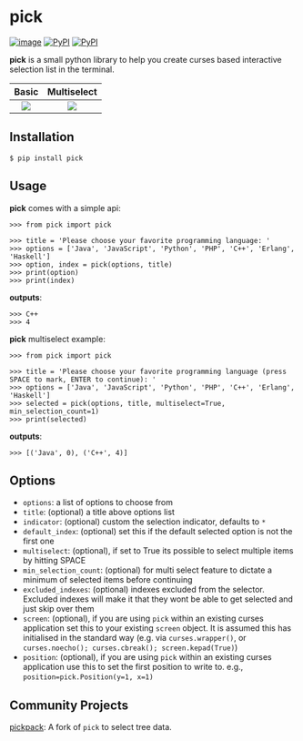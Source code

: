 # pick

[![image](https://github.com/aisk/pick/actions/workflows/ci.yml/badge.svg)](https://github.com/aisk/pick/actions/workflows/ci.yml)
[![PyPI](https://img.shields.io/pypi/v/pick.svg)](https://pypi.python.org/pypi/pick)
[![PyPI](https://img.shields.io/pypi/dm/pick)](https://pypi.python.org/pypi/pick)

**pick** is a small python library to help you create curses based
interactive selection list in the terminal.

|         Basic          |         Multiselect          |
| :--------------------: | :--------------------------: |
| ![](example/basic.gif) | ![](example/multiselect.gif) |

## Installation

    $ pip install pick

## Usage

**pick** comes with a simple api:

    >>> from pick import pick

    >>> title = 'Please choose your favorite programming language: '
    >>> options = ['Java', 'JavaScript', 'Python', 'PHP', 'C++', 'Erlang', 'Haskell']
    >>> option, index = pick(options, title)
    >>> print(option)
    >>> print(index)

**outputs**:

    >>> C++
    >>> 4

**pick** multiselect example:

    >>> from pick import pick

    >>> title = 'Please choose your favorite programming language (press SPACE to mark, ENTER to continue): '
    >>> options = ['Java', 'JavaScript', 'Python', 'PHP', 'C++', 'Erlang', 'Haskell']
    >>> selected = pick(options, title, multiselect=True, min_selection_count=1)
    >>> print(selected)

**outputs**:

    >>> [('Java', 0), ('C++', 4)]

## Options

- `options`: a list of options to choose from
- `title`: (optional) a title above options list
- `indicator`: (optional) custom the selection indicator, defaults to `*`
- `default_index`: (optional) set this if the default selected option
  is not the first one
- `multiselect`: (optional), if set to True its possible to select
  multiple items by hitting SPACE
- `min_selection_count`: (optional) for multi select feature to
  dictate a minimum of selected items before continuing
- `excluded_indexes`: (optional) indexes excluded from the selector. Excluded indexes will make it that they wont be able to get selected and just skip over them
- `screen`: (optional), if you are using `pick` within an existing curses application set this to your existing `screen` object.  It is assumed this has initialised in the standard way (e.g. via `curses.wrapper()`, or `curses.noecho(); curses.cbreak(); screen.kepad(True)`)
- `position`: (optional), if you are using `pick` within an existing curses application use this to set the first position to write to. e.g., `position=pick.Position(y=1, x=1)`

## Community Projects

[pickpack](https://github.com/anafvana/pickpack): A fork of `pick` to select tree data.
